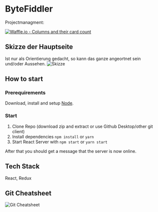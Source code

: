 # ByteFiddler

Projectmanagment:

[![Waffle.io - Columns and their card count](https://badge.waffle.io/janek26/ByteFiddler.png?columns=all)](https://waffle.io/janek26/ByteFiddler?utm_source=badge)

## Skizze der Hauptseite
Ist nur als Orientierung gedacht, 
so kann das ganze angeortnet sein und/oder Aussehen.
![Skizze](https://github.com/janek26/ByteFiddler/blob/Skizzen/skizzen/hauptseiteskizze.jpeg)

## How to start

### Prerequirements
Download, install and setup [Node](https://nodejs.org/en/).

### Start

1. Clone Repo (download zip and extract or use Github Desktop/other git client)
2. Install dependencies `npm install` or `yarn`
3. Start React Server with `npm start` or `yarn start`

After that you should get a message that the server is now online.

## Tech Stack
React, Redux

## Git Cheatsheet
![Git Cheatsheet](https://www.git-tower.com/blog/content/posts/54-git-cheat-sheet/git-cheat-sheet-large01.png)
